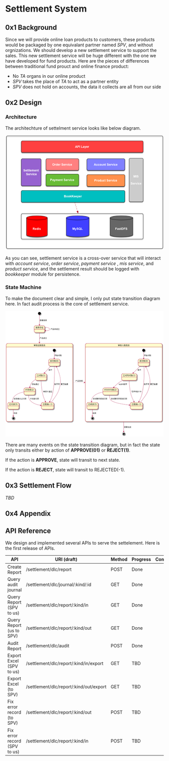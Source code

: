 # Settlement System

## 0x1 Background

Since we will provide online loan products to customers, these products would be packaged by one equivalant partner named *SPV*, and without orgnizations. We should develop a new settlement service to support the sales. This new settlement service will be huge different with the one we have developed for fund products.  Here are the pieces of differences between traditional fund prouct and online finance product:

- No *TA* organs in our online product
- *SPV* takes the place of *TA* to act as a partner entity
- *SPV* does not hold on accounts, the data it collects are all from our side

## 0x2 Design

### Architecture

The architechture of settelment service looks like below diagram. 

![settlement_arch](/resources/settlement_arch.png)

As you can see, settlement service is a cross-over service that will interact with *account service*, *order service*, *payment service* , *mis service*, and *product service*, and the settlement result should be logged with *bookkeeper* module for persistence. 

### State Machine

To make the document clear and simple, I only put state transition diagram here. In fact audit process is the core of settlement service.

![settelment_state](/resources/settlement_state.png)

There are many events on the state transition diagram, but in fact the state only transits either by action of **APPROVE(01)** or **REJECT(1)**.

If the action is **APPROVE**, state will transit to next state.

If the action is **REJECT**, state will transit to REJECTED(-1). 

## 0x3 Settlement Flow

*TBD*

## 0x4 Appendix

## API Reference

We design and implemented several APIs to serve the settelement. Here is the first release of APIs. 

| API                          | URI (draft)                             | Method | Progress | Comments |
| ---------------------------- | --------------------------------------- | ------ | -------- | -------- |
| Create Report                | /settlement/dlc/report                  | POST   | Done     |          |
| Query audit journal          | /settlement/dlc/journal/:kind/:id       | GET    | Done     |          |
| Query Report (SPV to us)     | /settlement/dlc/report/:kind/in         | GET    | Done     |          |
| Query Report (us to SPV)     | /settlement/dlc/report/:kind/out        | GET    | Done     |          |
| Audit Report                 | /settlement/dlc/audit                   | POST   | Done     |          |
| Export Excel (SPV to us)     | /settlement/dlc/report/:kind/in/export  | GET    | TBD      |          |
| Export Excel (to SPV)        | /settlement/dlc/report/:kind/out/export | GET    | TBD      |          |
| Fix error record (to SPV)    | /settlement/dlc/report/:kind/out        | POST   | TBD      |          |
| Fix error record (SPV to us) | /settlement/dlc/report/:kind/in         | POST   | TBD      |          |